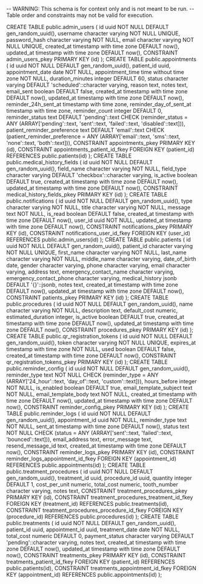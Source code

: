 -- WARNING: This schema is for context only and is not meant to be run.
-- Table order and constraints may not be valid for execution.

CREATE TABLE public.admin_users (
  id uuid NOT NULL DEFAULT gen_random_uuid(),
  username character varying NOT NULL UNIQUE,
  password_hash character varying NOT NULL,
  email character varying NOT NULL UNIQUE,
  created_at timestamp with time zone DEFAULT now(),
  updated_at timestamp with time zone DEFAULT now(),
  CONSTRAINT admin_users_pkey PRIMARY KEY (id)
);
CREATE TABLE public.appointments (
  id uuid NOT NULL DEFAULT gen_random_uuid(),
  patient_id uuid,
  appointment_date date NOT NULL,
  appointment_time time without time zone NOT NULL,
  duration_minutes integer DEFAULT 60,
  status character varying DEFAULT 'scheduled'::character varying,
  reason text,
  notes text,
  email_sent boolean DEFAULT false,
  created_at timestamp with time zone DEFAULT now(),
  updated_at timestamp with time zone DEFAULT now(),
  reminder_24h_sent_at timestamp with time zone,
  reminder_day_of_sent_at timestamp with time zone,
  reminder_count integer DEFAULT 0,
  reminder_status text DEFAULT 'pending'::text CHECK (reminder_status = ANY (ARRAY['pending'::text, 'sent'::text, 'failed'::text, 'disabled'::text])),
  patient_reminder_preference text DEFAULT 'email'::text CHECK (patient_reminder_preference = ANY (ARRAY['email'::text, 'sms'::text, 'none'::text, 'both'::text])),
  CONSTRAINT appointments_pkey PRIMARY KEY (id),
  CONSTRAINT appointments_patient_id_fkey FOREIGN KEY (patient_id) REFERENCES public.patients(id)
);
CREATE TABLE public.medical_history_fields (
  id uuid NOT NULL DEFAULT gen_random_uuid(),
  field_name character varying NOT NULL,
  field_type character varying DEFAULT 'checkbox'::character varying,
  is_active boolean DEFAULT true,
  created_at timestamp with time zone DEFAULT now(),
  updated_at timestamp with time zone DEFAULT now(),
  CONSTRAINT medical_history_fields_pkey PRIMARY KEY (id)
);
CREATE TABLE public.notifications (
  id uuid NOT NULL DEFAULT gen_random_uuid(),
  type character varying NOT NULL,
  title character varying NOT NULL,
  message text NOT NULL,
  is_read boolean DEFAULT false,
  created_at timestamp with time zone DEFAULT now(),
  user_id uuid NOT NULL,
  updated_at timestamp with time zone DEFAULT now(),
  CONSTRAINT notifications_pkey PRIMARY KEY (id),
  CONSTRAINT notifications_user_id_fkey FOREIGN KEY (user_id) REFERENCES public.admin_users(id)
);
CREATE TABLE public.patients (
  id uuid NOT NULL DEFAULT gen_random_uuid(),
  patient_id character varying NOT NULL UNIQUE,
  first_name character varying NOT NULL,
  last_name character varying NOT NULL,
  middle_name character varying,
  date_of_birth date,
  gender character varying,
  phone character varying,
  email character varying,
  address text,
  emergency_contact_name character varying,
  emergency_contact_phone character varying,
  medical_history jsonb DEFAULT '{}'::jsonb,
  notes text,
  created_at timestamp with time zone DEFAULT now(),
  updated_at timestamp with time zone DEFAULT now(),
  CONSTRAINT patients_pkey PRIMARY KEY (id)
);
CREATE TABLE public.procedures (
  id uuid NOT NULL DEFAULT gen_random_uuid(),
  name character varying NOT NULL,
  description text,
  default_cost numeric,
  estimated_duration integer,
  is_active boolean DEFAULT true,
  created_at timestamp with time zone DEFAULT now(),
  updated_at timestamp with time zone DEFAULT now(),
  CONSTRAINT procedures_pkey PRIMARY KEY (id)
);
CREATE TABLE public.qr_registration_tokens (
  id uuid NOT NULL DEFAULT gen_random_uuid(),
  token character varying NOT NULL UNIQUE,
  expires_at timestamp with time zone NOT NULL,
  used boolean DEFAULT false,
  created_at timestamp with time zone DEFAULT now(),
  CONSTRAINT qr_registration_tokens_pkey PRIMARY KEY (id)
);
CREATE TABLE public.reminder_config (
  id uuid NOT NULL DEFAULT gen_random_uuid(),
  reminder_type text NOT NULL CHECK (reminder_type = ANY (ARRAY['24_hour'::text, 'day_of'::text, 'custom'::text])),
  hours_before integer NOT NULL,
  is_enabled boolean DEFAULT true,
  email_template_subject text NOT NULL,
  email_template_body text NOT NULL,
  created_at timestamp with time zone DEFAULT now(),
  updated_at timestamp with time zone DEFAULT now(),
  CONSTRAINT reminder_config_pkey PRIMARY KEY (id)
);
CREATE TABLE public.reminder_logs (
  id uuid NOT NULL DEFAULT gen_random_uuid(),
  appointment_id uuid NOT NULL,
  reminder_type text NOT NULL,
  sent_at timestamp with time zone DEFAULT now(),
  status text NOT NULL CHECK (status = ANY (ARRAY['sent'::text, 'failed'::text, 'bounced'::text])),
  email_address text,
  error_message text,
  resend_message_id text,
  created_at timestamp with time zone DEFAULT now(),
  CONSTRAINT reminder_logs_pkey PRIMARY KEY (id),
  CONSTRAINT reminder_logs_appointment_id_fkey FOREIGN KEY (appointment_id) REFERENCES public.appointments(id)
);
CREATE TABLE public.treatment_procedures (
  id uuid NOT NULL DEFAULT gen_random_uuid(),
  treatment_id uuid,
  procedure_id uuid,
  quantity integer DEFAULT 1,
  cost_per_unit numeric,
  total_cost numeric,
  tooth_number character varying,
  notes text,
  CONSTRAINT treatment_procedures_pkey PRIMARY KEY (id),
  CONSTRAINT treatment_procedures_treatment_id_fkey FOREIGN KEY (treatment_id) REFERENCES public.treatments(id),
  CONSTRAINT treatment_procedures_procedure_id_fkey FOREIGN KEY (procedure_id) REFERENCES public.procedures(id)
);
CREATE TABLE public.treatments (
  id uuid NOT NULL DEFAULT gen_random_uuid(),
  patient_id uuid,
  appointment_id uuid,
  treatment_date date NOT NULL,
  total_cost numeric DEFAULT 0,
  payment_status character varying DEFAULT 'pending'::character varying,
  notes text,
  created_at timestamp with time zone DEFAULT now(),
  updated_at timestamp with time zone DEFAULT now(),
  CONSTRAINT treatments_pkey PRIMARY KEY (id),
  CONSTRAINT treatments_patient_id_fkey FOREIGN KEY (patient_id) REFERENCES public.patients(id),
  CONSTRAINT treatments_appointment_id_fkey FOREIGN KEY (appointment_id) REFERENCES public.appointments(id)
);